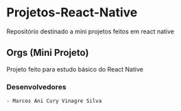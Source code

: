 # Projetos-React-Native
Repositório destinado a mini projetos feitos em react native
## Orgs (Mini Projeto)
Projeto feito para estudo básico do React Native
### Desenvolvedores
    - Marcos Ani Cury Vinagre Silva
  
